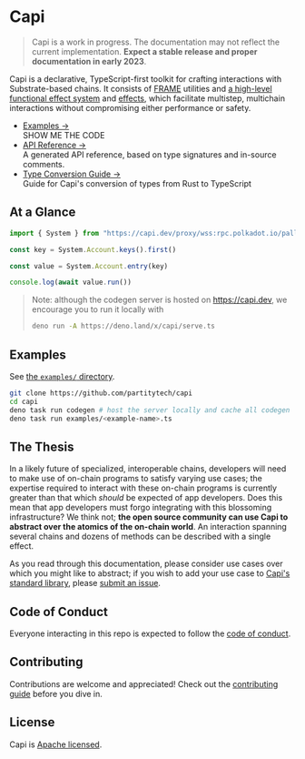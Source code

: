 # Capi

> Capi is a work in progress. The documentation may not reflect the current implementation. **Expect a stable release and proper documentation in early 2023**.

Capi is a declarative, TypeScript-first toolkit for crafting interactions with Substrate-based chains. It consists of [FRAME](https://docs.substrate.io/v3/runtime/frame/) utilities and [a high-level functional effect system](https://github.com/paritytech/zones) and [effects](./effects), which facilitate multistep, multichain interactions without compromising either performance or safety.

- [Examples &rarr;](./examples)<br />SHOW ME THE CODE
- [API Reference &rarr;](https://deno.land/x/capi/mod.ts)<br />A generated API reference, based on type signatures and in-source comments.
- [Type Conversion Guide &rarr;](./docs/Types.md)<br />Guide for Capi's conversion of types from Rust to TypeScript

## At a Glance

```ts
import { System } from "https://capi.dev/proxy/wss:rpc.polkadot.io/pallets/mod.ts"

const key = System.Account.keys().first()

const value = System.Account.entry(key)

console.log(await value.run())
```

> Note: although the codegen server is hosted on https://capi.dev, we encourage you to run it locally with
>
> ```sh
> deno run -A https://deno.land/x/capi/serve.ts
> ```

## Examples

See [the `examples/` directory](./examples).

```sh
git clone https://github.com/partitytech/capi
cd capi
deno task run codegen # host the server locally and cache all codegen
deno task run examples/<example-name>.ts
```

## The Thesis

In a likely future of specialized, interoperable chains, developers will need to make use of on-chain programs to satisfy varying use cases; the expertise required to interact with these on-chain programs is currently greater than that which _should_ be expected of app developers. Does this mean that app developers must forgo integrating with this blossoming infrastructure? We think not; **the open source community can use Capi to abstract over the atomics of the on-chain world**. An interaction spanning several chains and dozens of methods can be described with a single effect.

As you read through this documentation, please consider use cases over which you might like to abstract; if you wish to add your use case to [Capi's standard library](effects), please [submit an issue](https://github.com/paritytech/capi/issues/new).

## Code of Conduct

Everyone interacting in this repo is expected to follow the [code of conduct](CODE_OF_CONDUCT.md).

## Contributing

Contributions are welcome and appreciated! Check out the [contributing guide](CONTRIBUTING.md) before you dive in.

## License

Capi is [Apache licensed](LICENSE).
